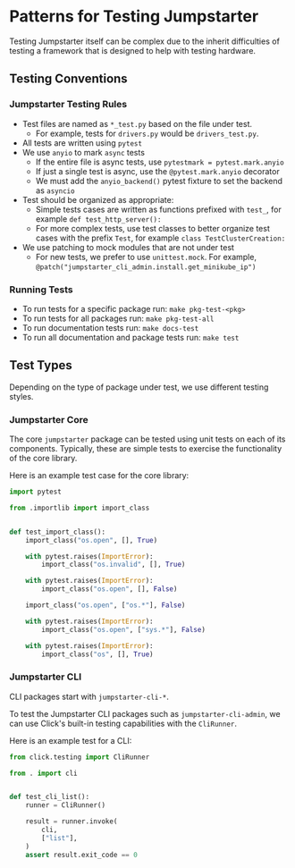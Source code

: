 # Patterns for Testing Jumpstarter

Testing Jumpstarter itself can be complex due to the inherit difficulties of
testing a framework that is designed to help with testing hardware.

## Testing Conventions

### Jumpstarter Testing Rules

- Test files are named as `*_test.py` based on the file under test.
  - For example, tests for `drivers.py` would be `drivers_test.py`.
- All tests are written using `pytest`
- We use `anyio` to mark `async` tests
  - If the entire file is async tests, use `pytestmark = pytest.mark.anyio`
  - If just a single test is async, use the `@pytest.mark.anyio` decorator
  - We must add the `anyio_backend()` pytest fixture to set the backend as `asyncio`
- Test should be organized as appropriate:
  - Simple tests cases are written as functions prefixed with `test_`, for example `def test_http_server():`
  - For more complex tests, use test classes to better organize test cases with the prefix `Test`, for example `class TestClusterCreation:`
- We use patching to mock modules that are not under test
  - For new tests, we prefer to use `unittest.mock`. For example, `@patch("jumpstarter_cli_admin.install.get_minikube_ip")`

### Running Tests

- To run tests for a specific package run: `make pkg-test-<pkg>`
- To run tests for all packages run: `make pkg-test-all`
- To run documentation tests run: `make docs-test`
- To run all documentation and package tests run: `make test`

## Test Types

Depending on the type of package under test, we use different testing styles.

### Jumpstarter Core

The core `jumpstarter` package can be tested using unit tests on each of its components. Typically, these are simple tests to exercise the functionality of the core library.

Here is an example test case for the core library:

```python
import pytest

from .importlib import import_class


def test_import_class():
    import_class("os.open", [], True)

    with pytest.raises(ImportError):
        import_class("os.invalid", [], True)

    with pytest.raises(ImportError):
        import_class("os.open", [], False)

    import_class("os.open", ["os.*"], False)

    with pytest.raises(ImportError):
        import_class("os.open", ["sys.*"], False)

    with pytest.raises(ImportError):
        import_class("os", [], True)

```

### Jumpstarter CLI

CLI packages start with `jumpstarter-cli-*`.

To test the Jumpstarter CLI packages such as `jumpstarter-cli-admin`, we can use Click's built-in testing capabilities with the `CliRunner`.

Here is an example test for a CLI:

```python
from click.testing import CliRunner

from . import cli


def test_cli_list():
    runner = CliRunner()

    result = runner.invoke(
        cli,
        ["list"],
    )
    assert result.exit_code == 0
```
